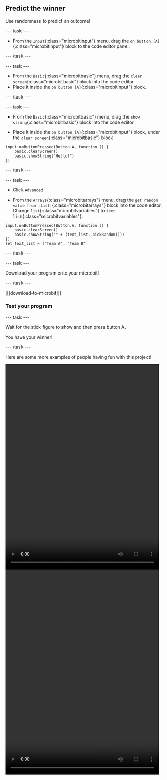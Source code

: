 ## Predict the winner

Use randomness to predict an outcome!

--- task ---

- From the `Input`{:class="microbitinput"} menu, drag the `on button [A]`{:class="microbitinput"} block to the code editor panel.

--- /task ---

--- task ---

- From the `Basic`{:class="microbitbasic"} menu, drag the `clear screen`{:class="microbitbasic"} block into the code editor.
- Place it inside the `on button [A]`{:class="microbitinput"} block.
 
--- /task ---

--- task ---

- From the `Basic`{:class="microbitbasic"} menu, drag the `show string`{:class="microbitbasic"} block into the code editor.

- Place it inside the `on button [A]`{:class="microbitinput"} block, under the `clear screen`{:class="microbitbasic"} block
  
```microbit
input.onButtonPressed(Button.A, function () {
    basic.clearScreen()
    basic.showString("Hello!")
})
```

--- /task ---

--- task ---

- Click `Advanced`. 

- From the `Arrays`{:class="microbitarrays"} menu, drag the `get random value from [list]`{:class="microbitarrays"} block into the code editor. 
Change `list`{:class="microbitvariables"} to `text list`{:class="microbitvariables"}.

```microbit
input.onButtonPressed(Button.A, function () {
    basic.clearScreen()
    basic.showString("" + (text_list._pickRandom()))
})
let text_list = ["Team A", "Team B"]
```
--- /task ---

--- task ---

Download your program onto your micro:bit!

--- /task ---

[[[download-to-microbit]]]

### Test your program

--- task ---

Wait for the stick figure to show and then press button A.

You have your winner!

--- /task ---

Here are some more examples of people having fun with this project!

<html>
<video width="480" height="640" controls>
<source src="images/predict1.mp4" type="video/mp4" alt="Someone using their micro:bit to predict the winner of a football tournament">
Your browser does not support the video tag.
</video>

<video width="480" height="640" controls>
<source src="images/predict2.mp4" type="video/mp4" alt="Someone using their micro:bit to predict the winner of a tennis tournament">
Your browser does not support the video tag.
</video>
</html>
